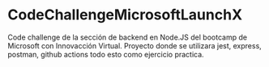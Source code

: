 # CodeChallengeMicrosoftLaunchX
Code challenge de la sección de backend en Node.JS del bootcamp de Microsoft con Innovacción Virtual.
Proyecto donde se utilizara jest, express, postman, github actions todo esto como ejercicio practica.
